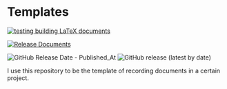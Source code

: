 # Templates

[![testing building LaTeX documents](https://github.com/loganylchen/project-doc-latex/actions/workflows/testing.yaml/badge.svg)](https://github.com/loganylchen/project-doc-latex/actions/workflows/testing.yaml)

[![Release Documents](https://github.com/loganylchen/project-doc-latex/actions/workflows/release.yaml/badge.svg?event=release)](https://github.com/loganylchen/project-doc-latex/actions/workflows/release.yaml)

![GitHub Release Date - Published_At](https://img.shields.io/github/release-date/loganylchen/project-doc-latex) ![GitHub release (latest by date)](https://img.shields.io/github/v/release/loganylchen/project-doc-latex?style=social)

I use this repository to be the template of recording documents in a certain project. 